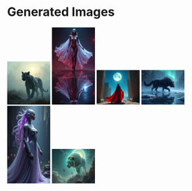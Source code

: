 # Generated Images



<img src="2025_07_14_01.png" width="100"/> <img src="2025_07_14_02.png" width="100"/> <img src="2025_07_14_03.png" width="100"/> <img src="2025_07_14_04.png" width="100"/> <img src="2025_07_14_05.png" width="100"/> <img src="2025_07_14_06.png" width="100"/>